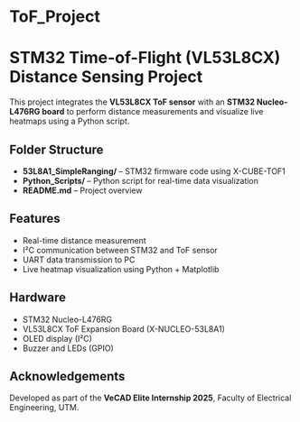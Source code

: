 ﻿# ToF_Project
# STM32 Time-of-Flight (VL53L8CX) Distance Sensing Project

This project integrates the **VL53L8CX ToF sensor** with an **STM32 Nucleo-L476RG board** to perform distance measurements and visualize live heatmaps using a Python script.

## Folder Structure
- **53L8A1_SimpleRanging/** – STM32 firmware code using X-CUBE-TOF1
- **Python_Scripts/** – Python script for real-time data visualization
- **README.md** – Project overview

## Features
- Real-time distance measurement
- I²C communication between STM32 and ToF sensor
- UART data transmission to PC
- Live heatmap visualization using Python + Matplotlib

## Hardware
- STM32 Nucleo-L476RG
- VL53L8CX ToF Expansion Board (X-NUCLEO-53L8A1)
- OLED display (I²C)
- Buzzer and LEDs (GPIO)

## Acknowledgements
Developed as part of the **VeCAD Elite Internship 2025**, Faculty of Electrical Engineering, UTM.

